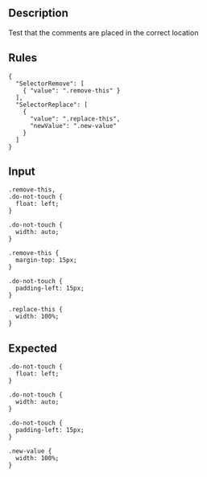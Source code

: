 ## Description

Test that the comments are placed in the correct location

## Rules

    {
      "SelectorRemove": [
        { "value": ".remove-this" }
      ],
      "SelectorReplace": [
        {
          "value": ".replace-this",
          "newValue": ".new-value"
        }
      ]
    }

## Input

    .remove-this,
    .do-not-touch {
      float: left;
    }

    .do-not-touch {
      width: auto;
    }

    .remove-this {
      margin-top: 15px;
    }

    .do-not-touch {
      padding-left: 15px;
    }

    .replace-this {
      width: 100%;
    }

## Expected

    .do-not-touch {
      float: left;
    }

    .do-not-touch {
      width: auto;
    }

    .do-not-touch {
      padding-left: 15px;
    }

    .new-value {
      width: 100%;
    }
